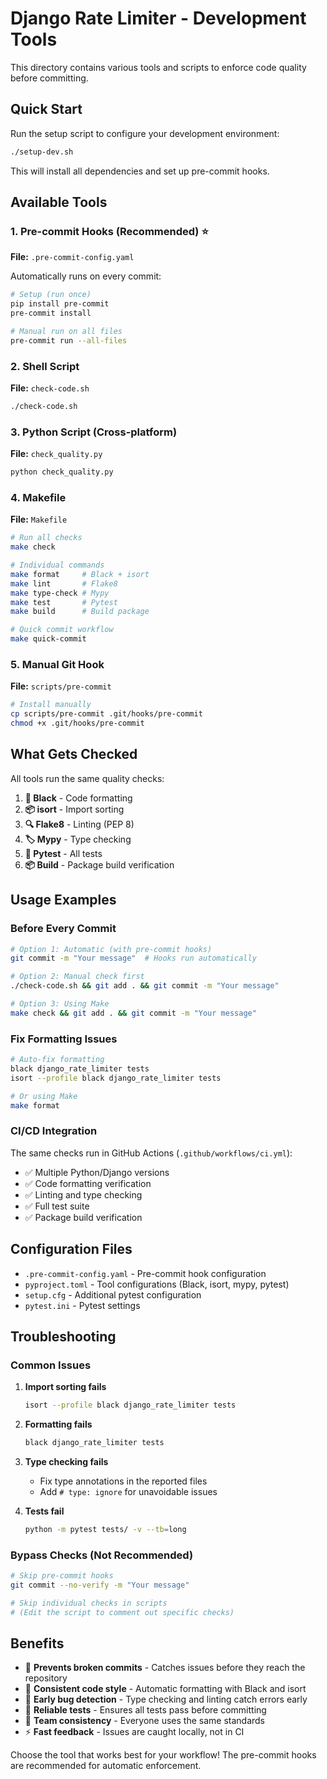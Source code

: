 # Django Rate Limiter - Development Tools

This directory contains various tools and scripts to enforce code quality before committing.

## Quick Start

Run the setup script to configure your development environment:

```bash
./setup-dev.sh
```

This will install all dependencies and set up pre-commit hooks.

## Available Tools

### 1. Pre-commit Hooks (Recommended) ⭐

**File:** `.pre-commit-config.yaml`

Automatically runs on every commit:
```bash
# Setup (run once)
pip install pre-commit
pre-commit install

# Manual run on all files
pre-commit run --all-files
```

### 2. Shell Script

**File:** `check-code.sh`

```bash
./check-code.sh
```

### 3. Python Script (Cross-platform)

**File:** `check_quality.py`

```bash
python check_quality.py
```

### 4. Makefile

**File:** `Makefile`

```bash
# Run all checks
make check

# Individual commands
make format     # Black + isort
make lint       # Flake8
make type-check # Mypy
make test       # Pytest
make build      # Build package

# Quick commit workflow
make quick-commit
```

### 5. Manual Git Hook

**File:** `scripts/pre-commit`

```bash
# Install manually
cp scripts/pre-commit .git/hooks/pre-commit
chmod +x .git/hooks/pre-commit
```

## What Gets Checked

All tools run the same quality checks:

1. **🎨 Black** - Code formatting
2. **📦 isort** - Import sorting  
3. **🔍 Flake8** - Linting (PEP 8)
4. **🏷️ Mypy** - Type checking
5. **🧪 Pytest** - All tests
6. **📦 Build** - Package build verification

## Usage Examples

### Before Every Commit
```bash
# Option 1: Automatic (with pre-commit hooks)
git commit -m "Your message"  # Hooks run automatically

# Option 2: Manual check first
./check-code.sh && git add . && git commit -m "Your message"

# Option 3: Using Make
make check && git add . && git commit -m "Your message"
```

### Fix Formatting Issues
```bash
# Auto-fix formatting
black django_rate_limiter tests
isort --profile black django_rate_limiter tests

# Or using Make
make format
```

### CI/CD Integration

The same checks run in GitHub Actions (`.github/workflows/ci.yml`):

- ✅ Multiple Python/Django versions
- ✅ Code formatting verification  
- ✅ Linting and type checking
- ✅ Full test suite
- ✅ Package build verification

## Configuration Files

- `.pre-commit-config.yaml` - Pre-commit hook configuration
- `pyproject.toml` - Tool configurations (Black, isort, mypy, pytest)
- `setup.cfg` - Additional pytest configuration
- `pytest.ini` - Pytest settings

## Troubleshooting

### Common Issues

1. **Import sorting fails**
   ```bash
   isort --profile black django_rate_limiter tests
   ```

2. **Formatting fails**
   ```bash
   black django_rate_limiter tests
   ```

3. **Type checking fails**
   - Fix type annotations in the reported files
   - Add `# type: ignore` for unavoidable issues

4. **Tests fail**
   ```bash
   python -m pytest tests/ -v --tb=long
   ```

### Bypass Checks (Not Recommended)

```bash
# Skip pre-commit hooks
git commit --no-verify -m "Your message"

# Skip individual checks in scripts
# (Edit the script to comment out specific checks)
```

## Benefits

- 🚫 **Prevents broken commits** - Catches issues before they reach the repository
- 🎨 **Consistent code style** - Automatic formatting with Black and isort  
- 🐛 **Early bug detection** - Type checking and linting catch errors early
- 🧪 **Reliable tests** - Ensures all tests pass before committing
- 👥 **Team consistency** - Everyone uses the same standards
- ⚡ **Fast feedback** - Issues are caught locally, not in CI

Choose the tool that works best for your workflow! The pre-commit hooks are recommended for automatic enforcement.
